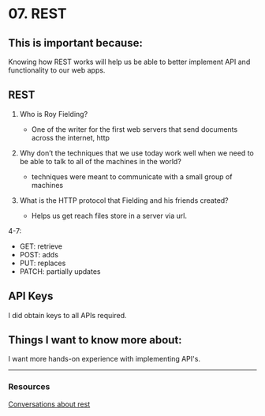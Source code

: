 # 07. REST

## This is important because:

Knowing how REST works will help us be able to better implement API and functionality to our web apps.

## REST

1. Who is Roy Fielding?
  
    - One of the writer for the first web servers that send documents across the internet, http

2. Why don’t the techniques that we use today work well when we need to be able to talk to all of the machines in the world?

    - techniques were meant to communicate with a small group of machines

3. What is the HTTP protocol that Fielding and his friends created?

    - Helps us get reach files store in a server via url.

4-7:
- GET: retrieve
- POST: adds
- PUT: replaces
- PATCH: partially updates

## API Keys

I did obtain keys to all APIs required.

## Things I want to know more about:
I want more hands-on experience with implementing API's.

-----
### Resources

[Conversations about rest](https://gist.github.com/brookr/5977550)
